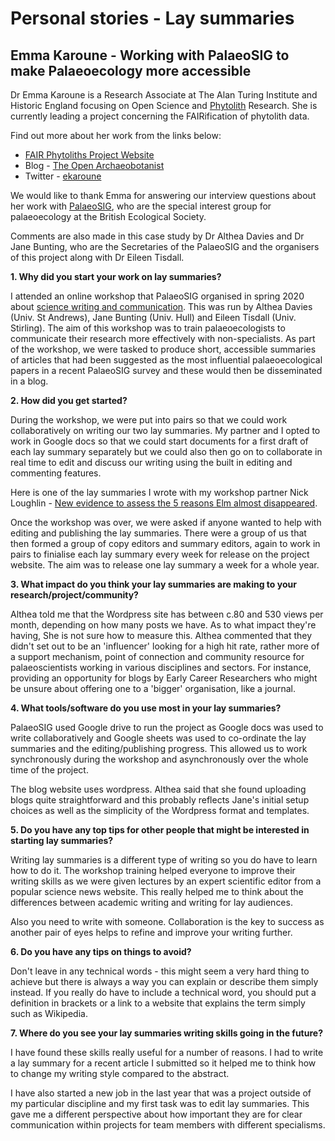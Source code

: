 # Personal stories - Lay summaries
      
## Emma Karoune - Working with PalaeoSIG to make Palaeoecology more accessible

Dr Emma Karoune is a Research Associate at The Alan Turing Institute and Historic England focusing on Open Science and [Phytolith](https://en.wikipedia.org/wiki/Phytolith) Research. She is currently leading a project concerning the FAIRification of phytolith data.

Find out more about her work from the links below:
* [FAIR Phytoliths Project Website](https://open-phytoliths.github.io/FAIR-phytoliths/)
* Blog - [The Open Archaeobotanist](https://ekaroune.github.io/The-Open-Archaeobotanist/)
* Twitter - [ekaroune](https://twitter.com/ekaroune)

We would like to thank Emma for answering our interview questions about her work with [PalaeoSIG](https://www.britishecologicalsociety.org/membership-community/special-interest-groups/palaeoecology-group/), who are the special interest group for palaeoecology at the British Ecological Society. 

Comments are also made in this case study by Dr Althea Davies and Dr Jane Bunting, who are the Secretaries of the PalaeoSIG and the organisers of this project along with Dr Eileen Tisdall.

**1. Why did you start your work on lay summaries?**

I attended an online workshop that PalaeoSIG organised in spring 2020 about [science writing and communication](https://palaeosigbes.wordpress.com/2020/05/11/testing-testing/). This was run by Althea Davies (Univ. St Andrews), Jane Bunting (Univ. Hull) and Eileen Tisdall (Univ. Stirling). The aim of this workshop was to train palaeoecologists to communicate their research more effectively with non-specialists. As part of the workshop, we were tasked to produce short, accessible summaries of articles that had been suggested as the most influential palaeoecological papers in a recent PalaeoSIG survey and these would then be disseminated in a blog. 


**2. How did you get started?**

During the workshop, we were put into pairs so that we could work collaboratively on writing our two lay summaries. My partner and I opted to work in Google docs so that we could start documents for a first draft of each lay summary separately but we could also then go on to collaborate in real time to edit and discuss our writing using the built in editing and commenting features.

Here is one of the lay summaries I wrote with my workshop partner Nick Loughlin - [New evidence to assess the 5 reasons Elm almost disappeared](https://palaeosigbes.wordpress.com/2020/11/18/new-evidence-to-assess-the-5-reasons-elm-almost-disappeared/).

Once the workshop was over, we were asked if anyone wanted to help with editing and publishing the lay summaries. There were a group of us that then formed a group of copy editors and summary editors, again to work in pairs to finialise each lay summary every week for release on the project website. The aim was to release one lay summary a week for a whole year. 

**3. What impact do you think your lay summaries are making to your research/project/community?**

Althea told me that the Wordpress site has between c.80 and 530 views per month, depending on how many posts we have. As to what impact they're having, She is not sure how to measure this. Althea commented that they didn't set out to be an 'influencer' looking for a high hit rate, rather more of a support mechanism, point of connection and community resource for palaeoscientists working in various disciplines and sectors. For instance, providing an opportunity for blogs by Early Career Researchers who might be unsure about offering one to a 'bigger' organisation, like a journal. 

**4. What tools/software do you use most in your lay summaries?**

PalaeoSIG used Google drive to run the project as Google docs was used to write collaboratively and Google sheets was used to co-ordinate the lay summaries and the editing/publishing progress. This allowed us to work synchronously during the workshop and asynchronously over the whole time of the project. 

The blog website uses wordpress. Althea said that she found uploading blogs quite straightforward and this probably reflects Jane's initial setup choices as well as the simplicity of the Wordpress format and templates.

**5. Do you have any top tips for other people that might be interested in starting lay summaries?**

Writing lay summaries is a different type of writing so you do have to learn how to do it. The workshop training helped everyone to improve their writing skills as we were given lectures by an expert scientific editor from a popular science news website. This really helped me to think about the differences between academic writing and writing for lay audiences. 

Also you need to write with someone. Collaboration is the key to success as another pair of eyes helps to refine and improve your writing further.

**6. Do you have any tips on things to avoid?**

Don't leave in any technical words - this might seem a very hard thing to achieve but there is always a way you can explain or describe them simply instead. If you really do have to include a technical word, you should put a definition in brackets or a link to a website that explains the term simply such as Wikipedia. 


**7. Where do you see your lay summaries writing skills going in the future?**

I have found these skills really useful for a number of reasons. I had to write a lay summary for a recent article I submitted so it helped me to think how to change my writing style compared to the abstract. 

I have also started a new job in the last year that was a project outside of my particular discipline and my first task was to edit lay summaries. This gave me a different perspective about how important they are for clear communication within projects for team members with different specialisms. 
